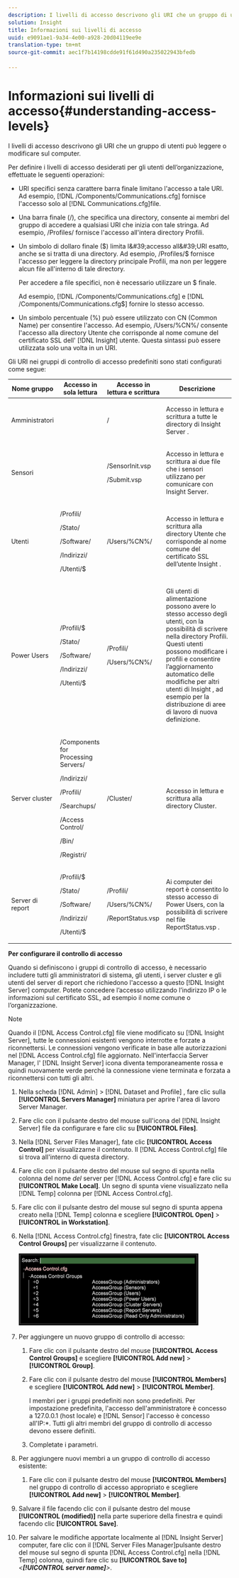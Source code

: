```yaml
---
description: I livelli di accesso descrivono gli URI che un gruppo di utenti può leggere o modificare sul computer.
solution: Insight
title: Informazioni sui livelli di accesso
uuid: e9091ae1-9a34-4e00-a928-20d04119ee9e
translation-type: tm+mt
source-git-commit: aec1f7b14198cdde91f61d490a235022943bfedb

---
```



# Informazioni sui livelli di accesso{#understanding-access-levels}

I livelli di accesso descrivono gli URI che un gruppo di utenti può leggere o modificare sul computer.

Per definire i livelli di accesso desiderati per gli utenti dell’organizzazione, effettuate le seguenti operazioni:

* URI specifici senza carattere barra finale limitano l&#39;accesso a tale URI. Ad esempio, [!DNL /Components/Communications.cfg] fornisce l&#39;accesso solo al [!DNL Communications.cfg]file.

* Una barra finale (/), che specifica una directory, consente ai membri del gruppo di accedere a qualsiasi URI che inizia con tale stringa. Ad esempio, /Profiles/ fornisce l&#39;accesso all&#39;intera directory Profili.
* Un simbolo di dollaro finale ($) limita l&#39;accesso all&#39;URI esatto, anche se si tratta di una directory. Ad esempio, /Profiles/$ fornisce l&#39;accesso per leggere la directory principale Profili, ma non per leggere alcun file all&#39;interno di tale directory.

   Per accedere a file specifici, non è necessario utilizzare un $ finale.

   Ad esempio, [!DNL /Components/Communications.cfg] e [!DNL /Components/Communications.cfg$] fornire lo stesso accesso.

* Un simbolo percentuale (%) può essere utilizzato con CN (Common Name) per consentire l&#39;accesso. Ad esempio, /Users/%CN%/ consente l&#39;accesso alla directory Utente che corrisponde al nome comune del certificato SSL dell&#39; [!DNL Insight] utente. Questa sintassi può essere utilizzata solo una volta in un URI.

Gli URI nei gruppi di controllo di accesso predefiniti sono stati configurati come segue:

<table id="table_8E6FDD741BF24E2DAD96A2919FAE6C7F"> 
 <thead> 
  <tr> 
   <th colname="col1" class="entry"> Nome gruppo </th> 
   <th colname="col2" class="entry"> Accesso in sola lettura </th> 
   <th colname="col3" class="entry"> Accesso in lettura e scrittura </th> 
   <th colname="col4" class="entry"> Descrizione </th> 
  </tr> 
 </thead>
 <tbody> 
  <tr> 
   <td colname="col1"> <p>Amministratori </p> </td> 
   <td colname="col2"> </td> 
   <td colname="col3"> <p>/ </p> </td> 
   <td colname="col4"> <p>Accesso in lettura e scrittura a tutte le directory di <span class="keyword"> Insight Server</span> . </p> </td> 
  </tr> 
  <tr> 
   <td colname="col1"> <p>Sensori </p> </td> 
   <td colname="col2"> </td> 
   <td colname="col3"> <p>/SensorInit.vsp </p> <p>/Submit.vsp </p> </td> 
   <td colname="col4"> <p>Accesso in lettura e scrittura ai due file che i <span class="wintitle"> sensori</span> utilizzano per comunicare con <span class="keyword"> Insight Server</span>. </p> </td> 
  </tr> 
  <tr> 
   <td colname="col1"> <p>Utenti </p> </td> 
   <td colname="col2"> <p>/Profili/ </p> <p>/Stato/ </p> <p>/Software/ </p> <p>/Indirizzi/ </p> <p>/Utenti/$ </p> </td> 
   <td colname="col3"> /Users/%CN%/ </td> 
   <td colname="col4"> <p>Accesso in lettura e scrittura alla directory Utente che corrisponde al nome comune del certificato SSL dell’utente <span class="keyword"> Insight</span> . </p> </td> 
  </tr> 
  <tr> 
   <td colname="col1"> <p>Power Users </p> </td> 
   <td colname="col2"> <p>/Profili/$ </p> <p>/Stato/ </p> <p>/Software/ </p> <p>/Indirizzi/ </p> <p>/Utenti/$ </p> </td> 
   <td colname="col3"> <p>/Profili/ </p> <p>/Users/%CN%/ </p> </td> 
   <td colname="col4"> <p>Gli utenti di alimentazione possono avere lo stesso accesso degli utenti, con la possibilità di scrivere nella directory Profili. Questi utenti possono modificare i profili e consentire l’aggiornamento automatico delle modifiche per altri utenti di <span class="keyword"> Insight</span> , ad esempio per la distribuzione di aree di lavoro di nuova definizione. </p> </td> 
  </tr> 
  <tr> 
   <td colname="col1"> <p>Server cluster </p> </td> 
   <td colname="col2"> <p>/Components for Processing Servers/ </p> <p>/Indirizzi/ </p> <p>/Profili/ </p> <p>/Searchups/ </p> <p>/Access Control/ </p> <p>/Bin/ </p> <p>/Registri/ </p> </td> 
   <td colname="col3"> <p>/Cluster/ </p> </td> 
   <td colname="col4"> <p>Accesso in lettura e scrittura alla directory Cluster. </p> </td> 
  </tr> 
  <tr> 
   <td colname="col1"> <p>Server di report </p> </td> 
   <td colname="col2"> <p>/Profili/$ </p> <p>/Stato/ </p> <p>/Software/ </p> <p>/Indirizzi/ </p> <p>/Utenti/$ </p> </td> 
   <td colname="col3"> <p>/Profili/ </p> <p>/Users/%CN%/ </p> <p>/ReportStatus.vsp </p> </td> 
   <td colname="col4"> <p>Ai computer dei report è consentito lo stesso accesso di Power Users, con la possibilità di scrivere nel file <span class="filepath"> ReportStatus.vsp</span> . </p> </td> 
  </tr> 
 </tbody> 
</table>

**Per configurare il controllo di accesso**

Quando si definiscono i gruppi di controllo di accesso, è necessario includere tutti gli amministratori di sistema, gli utenti, i server cluster e gli utenti del server di report che richiedono l&#39;accesso a questo [!DNL Insight Server] computer. Potete concedere l’accesso utilizzando l’indirizzo IP o le informazioni sul certificato SSL, ad esempio il nome comune o l’organizzazione.

>[!NOTE]
>
>Quando il [!DNL Access Control.cfg] file viene modificato su [!DNL Insight Server], tutte le connessioni esistenti vengono interrotte e forzate a riconnettersi. Le connessioni vengono verificate in base alle autorizzazioni nel [!DNL Access Control.cfg] file aggiornato. Nell&#39;interfaccia Server Manager, l&#39; [!DNL Insight Server] icona diventa temporaneamente rossa e quindi nuovamente verde perché la connessione viene terminata e forzata a riconnettersi con tutti gli altri.

1. Nella scheda [!DNL Admin] > [!DNL Dataset and Profile] , fare clic sulla **[!UICONTROL Servers Manager]** miniatura per aprire l&#39;area di lavoro Server Manager.

1. Fare clic con il pulsante destro del mouse sull&#39;icona del [!DNL Insight Server] file da configurare e fare clic su **[!UICONTROL Files]**.

1. Nella [!DNL Server Files Manager], fate clic **[!UICONTROL Access Control]** per visualizzarne il contenuto. Il [!DNL Access Control.cfg] file si trova all&#39;interno di questa directory.

1. Fare clic con il pulsante destro del mouse sul segno di spunta nella colonna del nome *del* server per [!DNL Access Control.cfg] e fare clic su **[!UICONTROL Make Local]**. Un segno di spunta viene visualizzato nella [!DNL Temp] colonna per [!DNL Access Control.cfg].

1. Fare clic con il pulsante destro del mouse sul segno di spunta appena creato nella [!DNL Temp] colonna e scegliere **[!UICONTROL Open]** > **[!UICONTROL in Workstation]**.

1. Nella [!DNL Access Control.cfg] finestra, fate clic **[!UICONTROL Access Control Groups]** per visualizzarne il contenuto.

   ![](assets/access_ctrl_cfg.png)

1. Per aggiungere un nuovo gruppo di controllo di accesso:

   1. Fare clic con il pulsante destro del mouse **[!UICONTROL Access Control Groups]** e scegliere **[!UICONTROL Add new]** > **[!UICONTROL Group]**.

   1. Fare clic con il pulsante destro del mouse **[!UICONTROL Members]** e scegliere **[!UICONTROL Add new]** > **[!UICONTROL Member]**.

      I membri per i gruppi predefiniti non sono predefiniti. Per impostazione predefinita, l&#39;accesso dell&#39;amministratore è concesso a 127.0.0.1 (host locale) e [!DNL Sensor] l&#39;accesso è concesso all&#39;IP:*. Tutti gli altri membri del gruppo di controllo di accesso devono essere definiti.

   1. Completate i parametri.

1. Per aggiungere nuovi membri a un gruppo di controllo di accesso esistente:

   1. Fare clic con il pulsante destro del mouse **[!UICONTROL Members]** nel gruppo di controllo di accesso appropriato e scegliere **[!UICONTROL Add new]** > **[!UICONTROL Member]**.

1. Salvare il file facendo clic con il pulsante destro del mouse **[!UICONTROL (modified)]** nella parte superiore della finestra e quindi facendo clic **[!UICONTROL Save]**.

1. Per salvare le modifiche apportate localmente al [!DNL Insight Server] computer, fare clic con il [!DNL Server Files Manager]pulsante destro del mouse sul segno di spunta [!DNL Access Control.cfg] nella [!DNL Temp] colonna, quindi fare clic su **[!UICONTROL Save to]** *&lt;**[!UICONTROL server name]**>*.

